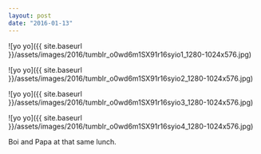 ```yaml
---
layout: post
date: "2016-01-13"
---
```


![yo yo]({{ site.baseurl }}/assets/images/2016/tumblr_o0wd6m1SX91r16syio1_1280-1024x576.jpg)

![yo yo]({{ site.baseurl }}/assets/images/2016/tumblr_o0wd6m1SX91r16syio2_1280-1024x576.jpg)

![yo yo]({{ site.baseurl }}/assets/images/2016/tumblr_o0wd6m1SX91r16syio3_1280-1024x576.jpg)

![yo yo]({{ site.baseurl }}/assets/images/2016/tumblr_o0wd6m1SX91r16syio4_1280-1024x576.jpg)

Boi and Papa at that same lunch.
